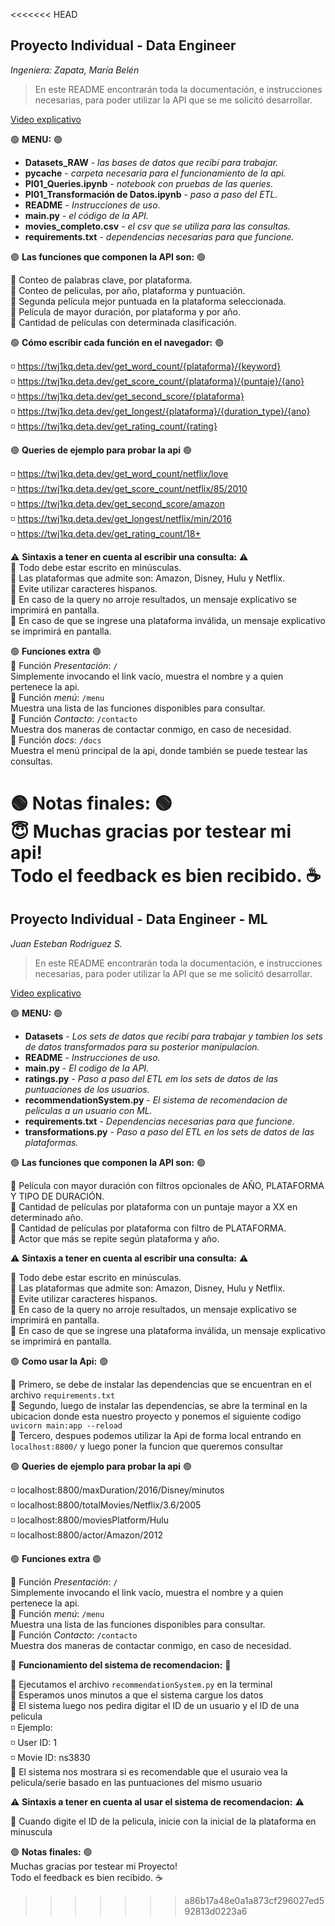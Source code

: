 <<<<<<< HEAD
## Proyecto Individual - Data Engineer 
_Ingeniera: Zapata, María Belén_

> En este README encontrarán toda la documentación, e instrucciones necesarias, para poder utilizar la API que se me solicitó desarrollar.

[Video explicativo](https://youtu.be/rLUn2rhO37s)

:green_circle: **MENU:** :green_circle:
* **Datasets_RAW** - _las bases de datos que recibí para trabajar._
* **pycache** - _carpeta necesaria para el funcionamiento de la api._
* **PI01_Queries.ipynb** - _notebook con pruebas de las queries._
* **PI01_Transformación de Datos.ipynb** - _paso a paso del ETL._
* **README** - _Instrucciones de uso._
* **main.py** - _el código de la API._
* **movies_completo.csv** - _el csv que se utiliza para las consultas._ 
* **requirements.txt** - _dependencias necesarias para que funcione._
 
:green_circle: **Las funciones que componen la API son:** :green_circle:

:small_blue_diamond: Conteo de palabras clave, por plataforma. <br>
:small_blue_diamond: Conteo de peliculas, por año, plataforma y puntuación. <br>
:small_blue_diamond: Segunda película mejor puntuada en la plataforma seleccionada. <br>
:small_blue_diamond: Película de mayor duración, por plataforma y por año. <br>
:small_blue_diamond: Cantidad de películas con determinada clasificación. <br>

:green_circle: **Cómo escribir cada función en el navegador:** :green_circle: 

:white_medium_small_square: https://twj1kq.deta.dev/get_word_count/{plataforma}/{keyword} <br>
:white_medium_small_square: https://twj1kq.deta.dev/get_score_count/{plataforma}/{puntaje}/{ano} <br>
:white_medium_small_square: https://twj1kq.deta.dev/get_second_score/{plataforma} <br>
:white_medium_small_square: https://twj1kq.deta.dev/get_longest/{plataforma}/{duration_type}/{ano} <br>
:white_medium_small_square: https://twj1kq.deta.dev/get_rating_count/{rating} <br>

:green_circle: **Queries de ejemplo para probar la api** :green_circle: 

:white_medium_small_square: https://twj1kq.deta.dev/get_word_count/netflix/love <br>
:white_medium_small_square: https://twj1kq.deta.dev/get_score_count/netflix/85/2010 <br>
:white_medium_small_square: https://twj1kq.deta.dev/get_second_score/amazon <br>
:white_medium_small_square: https://twj1kq.deta.dev/get_longest/netflix/min/2016 <br>
:white_medium_small_square: https://twj1kq.deta.dev/get_rating_count/18+ <br>

:warning: **Sintaxis a tener en cuenta al escribir una consulta:** :warning:<br>
:small_blue_diamond: Todo debe estar escrito en minúsculas.  <br>
:small_blue_diamond: Las plataformas que admite son: Amazon, Disney, Hulu y Netflix. <br>
:small_blue_diamond: Evite utilizar caracteres hispanos. <br>
:small_blue_diamond: En caso de la query no arroje resultados, un mensaje explicativo se imprimirá en pantalla.<br>
:small_blue_diamond: En caso de que se ingrese una plataforma inválida, un mensaje explicativo se imprimirá en pantalla. <br>

:green_circle: **Funciones extra** :green_circle: <br>
:small_blue_diamond: Función _Presentación_: `/` <br>
Simplemente invocando el link vacío, muestra el nombre y a quien pertenece la api.<br>
:small_blue_diamond: Función _menú_: `/menu` <br>
Muestra una lista de las funciones disponibles para consultar. <br>
:small_blue_diamond: Función _Contacto_: `/contacto`<br>
Muestra dos maneras de contactar conmigo, en caso de necesidad. <br>
:small_blue_diamond: Función _docs_: `/docs` <br>
Muestra el menú principal de la api, donde también se puede testear las consultas.<br>

:green_circle: **Notas finales:** :green_circle:<br>
:innocent: Muchas gracias por testear mi api! <br> 
Todo el feedback es bien recibido. :coffee:
=======
## Proyecto Individual - Data Engineer - ML 
_Juan Esteban Rodriguez S._

> En este README encontrarán toda la documentación, e instrucciones necesarias, para poder utilizar la API que se me solicitó desarrollar.

[Video explicativo]()

:green_circle: **MENU:** :green_circle:
* **Datasets** - _Los sets de datos que recibí para trabajar y tambien los sets de datos transformados para su posterior manipulacion._
* **README** - _Instrucciones de uso._
* **main.py** - _El codigo de la API._
* **ratings.py** - _Paso a paso del ETL em los sets de datos de las puntuaciones de los usuarios._
* **recommendationSystem.py** - _El sistema de recomendacion de peliculas a un usuario con ML._
* **requirements.txt** - _Dependencias necesarias para que funcione._
* **transformations.py** - _Paso a paso del ETL en los sets de datos de las plataformas._
 
:green_circle: **Las funciones que componen la API son:** :green_circle:

:small_blue_diamond: Película con mayor duración con filtros opcionales de AÑO, PLATAFORMA Y TIPO DE DURACIÓN. <br>
:small_blue_diamond: Cantidad de películas por plataforma con un puntaje mayor a XX en determinado año. <br>
:small_blue_diamond: Cantidad de películas por plataforma con filtro de PLATAFORMA. <br>
:small_blue_diamond: Actor que más se repite según plataforma y año. <br>

:warning: **Sintaxis a tener en cuenta al escribir una consulta:** :warning:<br>

:small_blue_diamond: Todo debe estar escrito en minúsculas.  <br>
:small_blue_diamond: Las plataformas que admite son: Amazon, Disney, Hulu y Netflix. <br>
:small_blue_diamond: Evite utilizar caracteres hispanos. <br>
:small_blue_diamond: En caso de la query no arroje resultados, un mensaje explicativo se imprimirá en pantalla.<br>
:small_blue_diamond: En caso de que se ingrese una plataforma inválida, un mensaje explicativo se imprimirá en pantalla. <br>

:green_circle: **Como usar la Api:** :green_circle:<br>

:small_blue_diamond: Primero, se debe de instalar las dependencias que se encuentran en el archivo `requirements.txt` <br>
:small_blue_diamond: Segundo, luego de instalar las dependencias, se abre la terminal en la ubicacion donde esta nuestro proyecto y ponemos el siguiente codigo `uvicorn main:app --reload` <br>
:small_blue_diamond: Tercero, despues podemos utilizar la Api de forma local entrando en `localhost:8800/` y luego poner la funcion que queremos consultar <br>

:green_circle: **Queries de ejemplo para probar la api** :green_circle: 

:white_medium_small_square: localhost:8800/maxDuration/2016/Disney/minutos <br>
:white_medium_small_square: localhost:8800/totalMovies/Netflix/3.6/2005 <br>
:white_medium_small_square: localhost:8800/moviesPlatform/Hulu <br>
:white_medium_small_square: localhost:8800/actor/Amazon/2012 <br>

:green_circle: **Funciones extra** :green_circle: <br>

:small_blue_diamond: Función _Presentación_: `/` <br>
Simplemente invocando el link vacío, muestra el nombre y a quien pertenece la api.<br>
:small_blue_diamond: Función _menú_: `/menu` <br>
Muestra una lista de las funciones disponibles para consultar. <br>
:small_blue_diamond: Función _Contacto_: `/contacto`<br>
Muestra dos maneras de contactar conmigo, en caso de necesidad. <br>


:red_circle: **Funcionamiento del sistema de recomendacion:** :red_circle: <br>

:small_blue_diamond: Ejecutamos el archivo `recommendationSystem.py` en la terminal <br>
:small_blue_diamond: Esperamos unos minutos a que el sistema cargue los datos <br>
:small_blue_diamond: El sistema luego nos pedira digitar el ID de un usuario y el ID de una pelicula <br>
  :white_medium_small_square: Ejemplo: <br>
  :white_medium_small_square: User ID: 1 <br>
  :white_medium_small_square: Movie ID: ns3830 <br>
:small_blue_diamond: El sistema nos mostrara si es recomendable que el usuraio vea la pelicula/serie basado en las puntuaciones del mismo usuario <br>

:warning: **Sintaxis a tener en cuenta al usar el sistema de recomendacion:** :warning:<br>

:small_blue_diamond: Cuando digite el ID de la pelicula, inicie con la inicial de la plataforma en minuscula <br>

:green_circle: **Notas finales:** :green_circle:<br>
Muchas gracias por testear mi Proyecto! <br> 
Todo el feedback es bien recibido. :coffee:
>>>>>>> a86b17a48e0a1a873cf296027ed592813d0223a6
